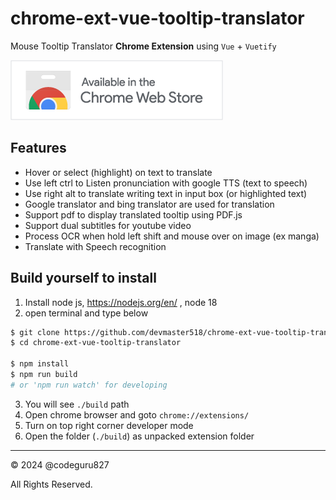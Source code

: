 # chrome-ext-vue-tooltip-translator

Mouse Tooltip Translator **Chrome Extension** using `Vue` + `Vuetify`

![Chrome Web Store](google.png)

## Features

- Hover or select (highlight) on text to translate
- Use left ctrl to Listen pronunciation with google TTS (text to speech)
- Use right alt to translate writing text in input box (or highlighted text)
- Google translator and bing translator are used for translation
- Support pdf to display translated tooltip using PDF.js
- Support dual subtitles for youtube video
- Process OCR when hold left shift and mouse over on image (ex manga)
- Translate with Speech recognition

## Build yourself to install

1. Install node js, <https://nodejs.org/en/> , node 18
2. open terminal and type below

```bash
$ git clone https://github.com/devmaster518/chrome-ext-vue-tooltip-translator.git
$ cd chrome-ext-vue-tooltip-translator

$ npm install
$ npm run build
# or 'npm run watch' for developing
```

3. You will see `./build` path
4. Open chrome browser and goto `chrome://extensions/`
5. Turn on top right corner developer mode
6. Open the folder (`./build`) as unpacked extension folder

---

&copy; 2024 @codeguru827

All Rights Reserved.
